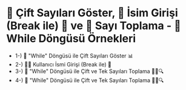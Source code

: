 # 💯 Çift Sayıları Göster, 👤 İsim Girişi (Break ile) 📝 ve 🔢 Sayı Toplama - 🔄 While Döngüsü Örnekleri
* 1-) 🔄 "While" Döngüsü ile Çift Sayıları Göster 📊
* 2-) 👤🔐 Kullanıcı İsmi Girişi (Break ile) 📝
* 3-) 🔄 "While" Döngüsü ile Çift ve Tek Sayıları Toplama 🔢➕🔍
* 4-) 🔄 "While" Döngüsü ile Çift ve Tek Sayıları Toplama 🔢➕🔍

